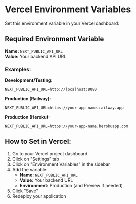 # Vercel Environment Variables

Set this environment variable in your Vercel dashboard:

## Required Environment Variable

**Name:** `NEXT_PUBLIC_API_URL`  
**Value:** Your backend API URL

### Examples:

**Development/Testing:**
```
NEXT_PUBLIC_API_URL=http://localhost:8080
```

**Production (Railway):**
```
NEXT_PUBLIC_API_URL=https://your-app-name.railway.app
```

**Production (Heroku):**
```
NEXT_PUBLIC_API_URL=https://your-app-name.herokuapp.com
```

## How to Set in Vercel:

1. Go to your Vercel project dashboard
2. Click on "Settings" tab
3. Click on "Environment Variables" in the sidebar
4. Add the variable:
   - **Name:** `NEXT_PUBLIC_API_URL`
   - **Value:** Your backend URL
   - **Environment:** Production (and Preview if needed)
5. Click "Save"
6. Redeploy your application
